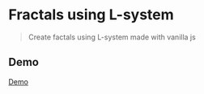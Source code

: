 # Fractals using L-system

> Create factals using L-system made with vanilla js

## Demo

[Demo](https://ntropy.space/fr.html)
